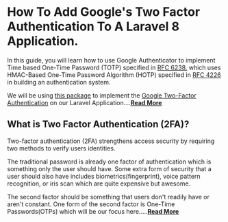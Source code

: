 # How To Add Google's Two Factor Authentication To A Laravel 8 Application.

In this guide, you will learn how to use Google Authenticator to implement Time based One-Time Password (TOTP) specified in [RFC 6238.](https://datatracker.ietf.org/doc/html/rfc6238) which uses HMAC-Based One-Time Password Algorithm (HOTP) specified in [RFC 4226](https://datatracker.ietf.org/doc/html/rfc4226) in building an authentication system.


We will be using [this package](https://github.com/antonioribeiro/google2fa) to implement the [Google Two-Factor Authentication](https://github.com/antonioribeiro/google2fa) on our Laravel Application....**[Read More](https://dev.to/roxie/how-to-add-google-s-two-factor-authentication-to-a-laravel-8-application-4jjp)**

## What is Two Factor Authentication (2FA)?
Two-factor authentication (2FA) strengthens access security by requiring two methods to verify users identities.

The traditional password is already one factor of authentication which is something only the user should have. Some extra form of security that a user should also have includes biometrics(fingerprint), voice pattern recognition, or iris scan which are quite expensive but awesome. 

The second factor should be something that users don't readily have or aren't constant. One form of the second factor is One-Time Passwords(OTPs) which will be our focus here.....**[Read More](https://dev.to/roxie/how-to-add-google-s-two-factor-authentication-to-a-laravel-8-application-4jjp)**
